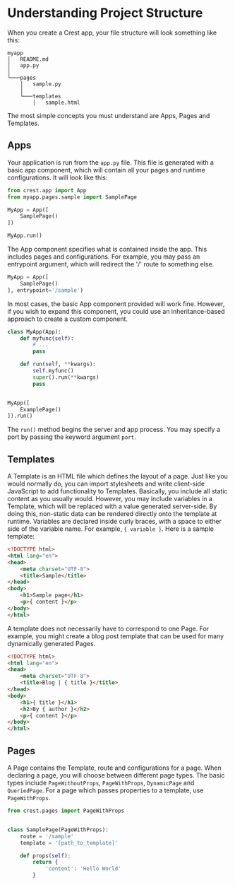# Understanding Project Structure

When you create a Crest app, your file structure will look something like this:
```
myapp
│   README.md
│   app.py    
│
└───pages
    │   sample.py
    │
    └───templates
        │   sample.html
```
The most simple concepts you must understand are Apps, Pages and Templates. 

## Apps
Your application is run from the ```app.py``` file. 
This file is generated with a basic app component, which will contain all your pages and runtime configurations. It will look like this:

```python
from crest.app import App
from myapp.pages.sample import SamplePage

MyApp = App([
    SamplePage()
])

MyApp.run()
```
The App component specifies what is contained inside the app. This includes pages and configurations. For example, you may pass an entrypoint
argument, which will redirect the '/' route to something else.
```python
MyApp = App([
    SamplePage()
], entrypoint='/sample')
```

In most cases, the basic App component provided will work fine. However, if you wish to expand this component, you could use an inheritance-based approach
to create a custom component.
```python
class MyApp(App):
    def myfunc(self):
        # ...
        pass

    def run(self, **kwargs):
        self.myfunc()
        super().run(**kwargs)
        pass


MyApp([
    ExamplePage()
]).run()
```
The ```run()``` method begins the server and app process. You may specify a port by passing the keyword argument ```port```.

## Templates
A Template is an HTML file which defines the layout of a page. Just like you would normally do, you can import stylesheets and write client-side 
JavaScript to add functionality to Templates. Basically, you include all static content as you usually would. However, you may include variables
in a Template, which will be replaced with a value generated server-side. By doing this, non-static data can be rendered directly onto the template
at runtime. Variables are declared inside curly braces, with a space to either side of the variable name. For example, ```{ variable }```.
Here is a sample template:
```html
<!DOCTYPE html>
<html lang="en">
<head>
    <meta charset="UTF-8">
    <title>Sample</title>
</head>
<body>
    <h1>Sample page</h1>
    <p>{ content }</p>
</body>
</html>
```
A template does not necessarily have to correspond to one Page. For example, you might create a blog post template that can be used for many dynamically generated Pages.
```html
<!DOCTYPE html>
<html lang="en">
<head>
    <meta charset="UTF-8">
    <title>Blog | { title }</title>
</head>
<body>
    <h1>{ title }</h1>
    <h2>By { author }</h2>
    <p>{ content }</p>
</body>
</html>
```

## Pages
A Page contains the Template, route and configurations for a page. When declaring a page, you will choose between different page types. The basic types include
```PageWithoutProps```, ```PageWithProps```, ```DynamicPage``` and ```QueriedPage```. For a page which passes properties to a template, use ```PageWithProps```.
```python
from crest.pages import PageWithProps


class SamplePage(PageWithProps):
    route = '/sample'
    template = '[path_to_template]'

    def props(self):
        return {
            'content': 'Hello World'
        }

```